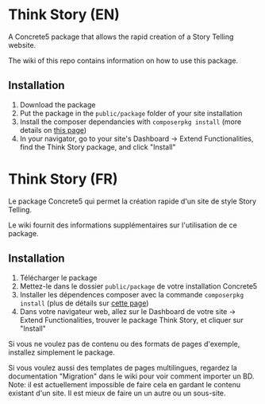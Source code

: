 # Think Story (EN)
A Concrete5 package that allows the rapid creation of a Story Telling website.

The wiki of this repo contains information on how to use this package.

## Installation
1. Download the package
2. Put the package in the `public/package` folder of your site installation
3. Install the composer dependancies with `composerpkg install` (more details on [this page](https://documentation.concrete5.org/developers/packages/advanced-including-third-party-libraries-in-a-package))
4. In your navigator, go to your site's Dashboard -> Extend Functionalities, find the Think Story package, and click "Install"

# Think Story (FR)
Le package Concrete5 qui permet la création rapide d'un site de style Story Telling.

Le wiki fournit des informations supplémentaires sur l'utilisation de ce package.

## Installation
1. Télécharger le package
2. Mettez-le dans le dossier `public/package` de votre installation Concrete5
3. Installer les dépendences composer avec la commande `composerpkg install` (plus de détails sur [cette page](https://documentation.concrete5.org/developers/packages/advanced-including-third-party-libraries-in-a-package))
4. Dans votre navigateur web, allez sur le Dashboard de votre site -> Extend Functionalities, trouver le package Think Story, et cliquer sur "Install"

Si vous ne voulez pas de contenu ou des formats de pages d'exemple, installez simplement le package.

Si vous voulez aussi des templates de pages multilingues, regardez la documentation "Migration" dans le wiki pour voir comment importer un BD. Note: il est actuellement impossible de faire cela en gardant le contenu existant d'un site. Il est mieux de faire un un autre ou un sous-site.